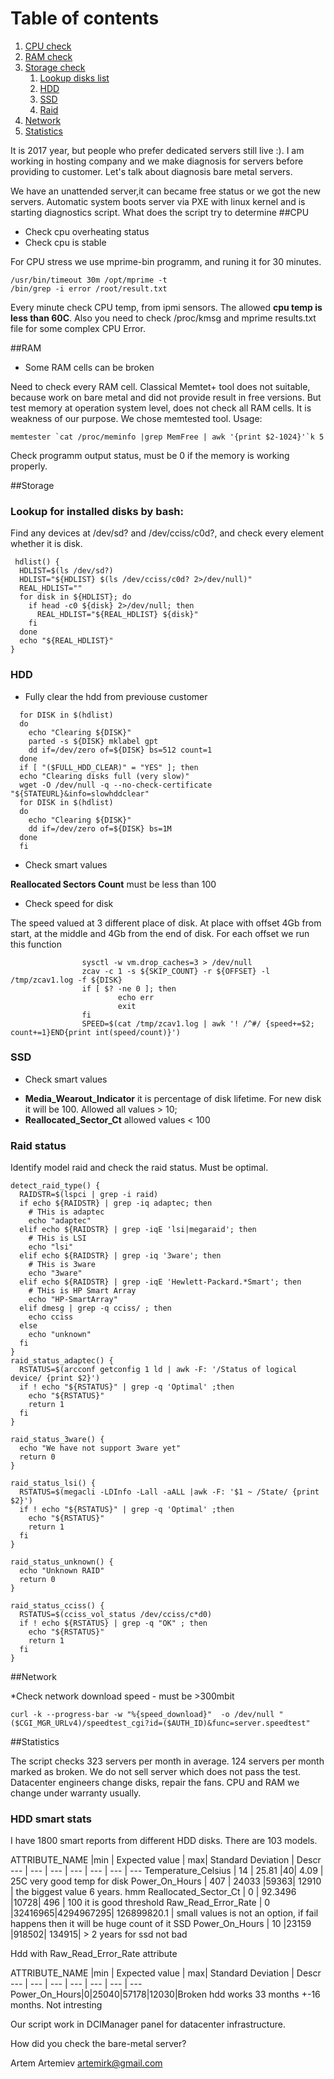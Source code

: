 # Table of contents
1. [CPU check](#cpu)
2. [RAM check](#ram)
3. [Storage check](#storage)
    1. [Lookup disks list](#lookup-for-installed-disks-by-bash)
    2. [HDD](#hdd)
    3. [SSD](#ssd)
    3. [Raid](#raid-status)
4. [Network](#network)
5. [Statistics](#Statistics)


It is 2017 year, but people who prefer dedicated servers still live :). I am working  in hosting company and we make diagnosis for servers before providing to customer. 
Let's talk about diagnosis bare metal servers.

We have an unattended server,it can became free status or we got the new servers. 
Automatic system boots server via PXE with linux kernel and is starting diagnostics script. What does the script try to determine
##CPU
* Check cpu overheating status
* Check cpu is stable

For CPU stress we use mprime-bin programm, and runing it for 30 minutes.

``` 
/usr/bin/timeout 30m /opt/mprime -t 
/bin/grep -i error /root/result.txt
```

Every minute check CPU temp, from ipmi sensors. The allowed **cpu temp is less than 60C**.
Also you need to check /proc/kmsg and mprime results.txt file for some complex CPU Error.

##RAM
* Some RAM cells can be broken

Need to check every RAM cell. Classical Memtet+ tool does not suitable, because work on bare metal and did not provide result in free versions.
But test memory at operation system level, does not check all RAM cells. It is weakness of our purpose. We chose memtested tool. Usage:

```
memtester `cat /proc/meminfo |grep MemFree | awk '{print $2-1024}'`k 5
```

Check programm output status, must be 0 if the memory is working properly.

##Storage
### Lookup for installed disks by bash:

Find any devices at /dev/sd? and /dev/cciss/c0d?, and check every element whether it is disk.

```
 hdlist() {
  HDLIST=$(ls /dev/sd?)
  HDLIST="${HDLIST} $(ls /dev/cciss/c0d? 2>/dev/null)"
  REAL_HDLIST=""
  for disk in ${HDLIST}; do
    if head -c0 ${disk} 2>/dev/null; then
      REAL_HDLIST="${REAL_HDLIST} ${disk}"
    fi
  done
  echo "${REAL_HDLIST}"
}
```

### HDD

* Fully clear the hdd from previouse customer

```
  for DISK in $(hdlist)
  do
    echo "Clearing ${DISK}"
    parted -s ${DISK} mklabel gpt
    dd if=/dev/zero of=${DISK} bs=512 count=1
  done
  if [ "($FULL_HDD_CLEAR)" = "YES" ]; then
  echo "Clearing disks full (very slow)"
  wget -O /dev/null -q --no-check-certificate "${STATEURL}&info=slowhddclear"
  for DISK in $(hdlist)
  do
    echo "Clearing ${DISK}"
    dd if=/dev/zero of=${DISK} bs=1M
  done
  fi

```

* Check smart values

 **Reallocated Sectors Count** must be less than 100

* Check speed for disk 

 The speed valued at 3 different place of disk. At place with offset 4Gb from start, at the middle and 4Gb from the end of disk. For each offset we run this function

```
                sysctl -w vm.drop_caches=3 > /dev/null
                zcav -c 1 -s ${SKIP_COUNT} -r ${OFFSET} -l /tmp/zcav1.log -f ${DISK}
                if [ $? -ne 0 ]; then
                        echo err
                        exit
                fi
                SPEED=$(cat /tmp/zcav1.log | awk '! /^#/ {speed+=$2; count+=1}END{print int(speed/count)}') 
```

### SSD
* Check smart values
 - **Media_Wearout_Indicator** it is percentage of disk lifetime. For new disk it will be 100. Allowed all values > 10;
 - **Reallocated_Sector_Ct** allowed values < 100

### Raid status
Identify model raid and check the raid status. Must be optimal.

```
detect_raid_type() {
  RAIDSTR=$(lspci | grep -i raid)
  if echo ${RAIDSTR} | grep -iq adaptec; then
    # THis is adaptec
    echo "adaptec"
  elif echo ${RAIDSTR} | grep -iqE 'lsi|megaraid'; then
    # THis is LSI
    echo "lsi"
  elif echo ${RAIDSTR} | grep -iq '3ware'; then
    # THis is 3ware
    echo "3ware"
  elif echo ${RAIDSTR} | grep -iqE 'Hewlett-Packard.*Smart'; then
    # THis is HP Smart Array
    echo "HP-SmartArray"
  elif dmesg | grep -q cciss/ ; then
    echo cciss
  else
    echo "unknown"
  fi
}
raid_status_adaptec() {
  RSTATUS=$(arcconf getconfig 1 ld | awk -F: '/Status of logical device/ {print $2}')
  if ! echo "${RSTATUS}" | grep -q 'Optimal' ;then
    echo "${RSTATUS}"
    return 1
  fi
}

raid_status_3ware() {
  echo "We have not support 3ware yet"
  return 0
}

raid_status_lsi() {
  RSTATUS=$(megacli -LDInfo -Lall -aALL |awk -F: '$1 ~ /State/ {print $2}')
  if ! echo "${RSTATUS}" | grep -q 'Optimal' ;then
    echo "${RSTATUS}"
    return 1
  fi
}

raid_status_unknown() {
  echo "Unknown RAID"
  return 0
}

raid_status_cciss() {
  RSTATUS=$(cciss_vol_status /dev/cciss/c*d0)
  if ! echo ${RSTATUS} | grep -q "OK" ; then
    echo "${RSTATUS}"
    return 1
  fi
}
```

##Network

*Check network download speed -  must be >300mbit

`curl -k --progress-bar -w "%{speed_download}"  -o /dev/null "($CGI_MGR_URLv4)/speedtest_cgi?id=($AUTH_ID)&func=server.speedtest"`

##Statistics

The script checks 323 servers per month in average. 124 servers per month marked as broken. We do not sell server which does not pass the test. 
Datacenter engineers change disks, repair the fans. CPU and RAM we change under warranty usually. 

### HDD smart stats
I have 1800 smart reports from different HDD disks. There are 103 models.

ATTRIBUTE_NAME |min | Expected value | max| Standard Deviation | Descr
--- | --- | --- | --- | --- | --- | --- 
Temperature_Celsius | 14 | 25.81 |40|  4.09 | 25C very good temp for disk
Power_On_Hours | 407 | 24033 |59363|  12910 | the biggest value 6 years. hmm
Reallocated_Sector_Ct | 0 | 92.3496 |10728| 496 | 100 it is good threshold
Raw_Read_Error_Rate | 0 |32416965|4294967295| 126899820.1 | small values is not an option, if fail happens then it will be huge count of it
SSD Power_On_Hours | 10 |23159  |918502| 134915| > 2 years for ssd not bad

Hdd with Raw_Read_Error_Rate attribute 

ATTRIBUTE_NAME |min | Expected value | max| Standard Deviation | Descr
--- | --- | --- | --- | --- | --- | --- 
Power_On_Hours|0|25040|57178|12030|Broken hdd works 33 months +-16 months. Not intresting

Our script work in DCIManager panel for datacenter infrastructure. 

How did you check the bare-metal server? 

Artem Artemiev artemirk@gmail.com 
